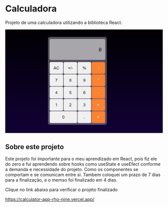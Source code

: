# Calculadora
Projeto de uma calculadora utilizando a biblioteca React.

![Calc](./src/images/calculator.jpg)

##  Sobre este projeto
 Este projeto foi importante para o meu aprendizado em React, pois fiz ele do zero e fui aprendendo sobre hooks como useState e useEfect conforme a demanda e necessidade do projeto. Como os componentes se comportam e se comunicam entre si.
 Tambem coloquei um prazo de 7 dias para a finalização, e o memso foi finalizado em 4 dias.

Clique no link abaixo para verificar o projeto finalizado

https://calculator-app-rho-nine.vercel.app/

